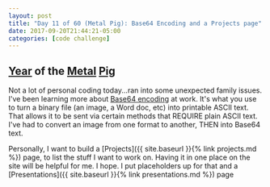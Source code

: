 ```yaml
---
layout: post
title: "Day 11 of 60 (Metal Pig): Base64 Encoding and a Projects page"
date: 2017-09-20T21:44:21-05:00
categories: [code challenge]
---
```

## [Year](https://en.wikipedia.org/wiki/Chinese_zodiac#Years) of the [Metal](https://en.wikipedia.org/wiki/Metal_(Wu_Xing)) [Pig](https://en.wikipedia.org/wiki/https://en.wikipedia.org/wiki/Pig_(zodiac))

Not a lot of personal coding today...ran into some unexpected family issues. I've been learning more about [Base64 encoding](https://docs.python.org/3/library/base64.html) at work. It's what you use to turn a binary file (an image, a Word doc, etc) into printable ASCII text. That allows it to be sent via certain methods that REQUIRE plain ASCII text. I've had to convert an image from one format to another, THEN into Base64 text.

Personally, I want to build a [Projects]({{ site.baseurl }}{% link projects.md %}) page, to list the stuff I want to work on. Having it in one place on the site will be helpful for me. I hope. I put placeholders up for that and a [Presentations]({{ site.baseurl }}{% link presentations.md %}) page